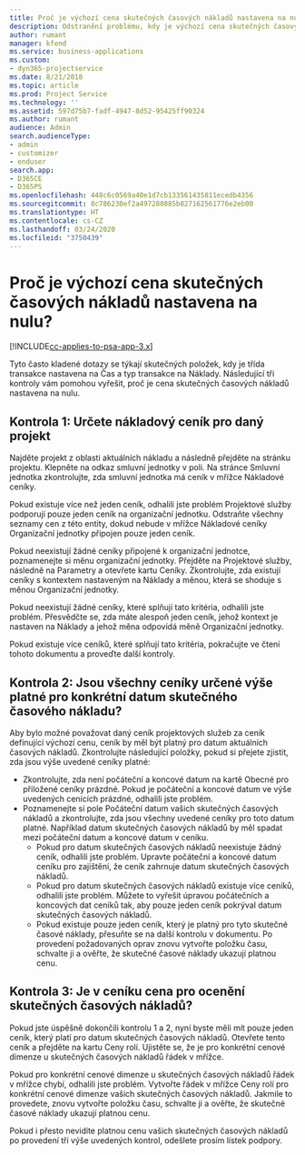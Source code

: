 ```yaml
---
title: Proč je výchozí cena skutečných časových nákladů nastavena na nulu?
description: Odstranění problému, kdy je výchozí cena skutečných časových nákladů nastavena na nulu.
author: rumant
manager: kfend
ms.service: business-applications
ms.custom:
- dyn365-projectservice
ms.date: 8/21/2018
ms.topic: article
ms.prod: Project Service
ms.technology: ''
ms.assetid: 597d75b7-fadf-4947-8d52-95425ff90324
ms.author: rumant
audience: Admin
search.audienceType:
- admin
- customizer
- enduser
search.app:
- D365CE
- D365PS
ms.openlocfilehash: 448c6c0569a40e1d7cb133561435811ecedb4356
ms.sourcegitcommit: 8c786230ef2a497280885b827162561776e2eb00
ms.translationtype: HT
ms.contentlocale: cs-CZ
ms.lasthandoff: 03/24/2020
ms.locfileid: "3750439"
---
```

# <a name="why-is-the-price-defaulting-to-zero-on-time-cost-actuals"></a>Proč je výchozí cena skutečných časových nákladů nastavena na nulu?

[!INCLUDE[cc-applies-to-psa-app-3.x](../includes/cc-applies-to-psa-app-3x.md)]

Tyto často kladené dotazy se týkají skutečných položek, kdy je třída transakce nastavena na Čas a typ transakce na Náklady. Následující tři kontroly vám pomohou vyřešit, proč je cena skutečných časových nákladů nastavena na nulu.
 
## <a name="check-1-identify-the-cost-price-list-for-the-project"></a>Kontrola 1: Určete nákladový ceník pro daný projekt

Najděte projekt z oblasti aktuálních nákladu a následně přejděte na stránku projektu. Klepněte na odkaz smluvní jednotky v poli. Na stránce Smluvní jednotka zkontrolujte, zda smluvní jednotka má ceník v mřížce Nákladové ceníky.

Pokud existuje více než jeden ceník, odhalili jste problém Projektové služby podporují pouze jeden ceník na organizační jednotku. Odstraňte všechny seznamy cen z této entity, dokud nebude v mřížce Nákladové ceníky Organizační jednotky připojen pouze jeden ceník.

Pokud neexistují žádné ceníky připojené k organizační jednotce, poznamenejte si měnu organizační jednotky. Přejděte na Projektové služby, následně na Parametry a otevřete kartu Ceníky. Zkontrolujte, zda existují ceníky s kontextem nastaveným na Náklady a měnou, která se shoduje s měnou Organizační jednotky.
 
Pokud neexistují žádné ceníky, které splňují tato kritéria, odhalili jste problém. Přesvědčte se, zda máte alespoň jeden ceník, jehož kontext je nastaven na Náklady a jehož měna odpovídá měně Organizační jednotky.

Pokud existuje více ceníků, které splňují tato kritéria, pokračujte ve čtení tohoto dokumentu a proveďte další kontroly.

## <a name="check-2-are-any-of-the-price-lists-identified-above-valid-for-the-specific-date-of-the-time-cost-actual"></a>Kontrola 2: Jsou všechny ceníky určené výše platné pro konkrétní datum skutečného časového nákladu?

Aby bylo možné považovat daný ceník projektových služeb za ceník definující výchozí cenu, ceník by měl být platný pro datum aktuálních časových nákladů. Zkontrolujte následující položky, pokud si přejete zjistit, zda jsou výše uvedené ceníky platné:

- Zkontrolujte, zda není počáteční a koncové datum na kartě Obecné pro přiložené ceníky prázdné. Pokud je počáteční a koncové datum ve výše uvedených cenících prázdné, odhalili jste problém. 
- Poznamenejte si pole Počáteční datum vašich skutečných časových nákladů a zkontrolujte, zda jsou všechny uvedené ceníky pro toto datum platné. Například datum skutečných časových nákladů by měl spadat mezi počáteční datum a koncové datum v ceníku. 
    - Pokud pro datum skutečných časových nákladů neexistuje žádný ceník, odhalili jste problém. Upravte počáteční a koncové datum ceníku pro zajištění, že ceník zahrnuje datum skutečných časových nákladů. 
    - Pokud pro datum skutečných časových nákladů existuje více ceníků, odhalili jste problém. Můžete to vyřešit úpravou počátečních a koncových dat ceníků tak, aby pouze jeden ceník pokrýval datum skutečných časových nákladů. 
    - Pokud existuje pouze jeden ceník, který je platný pro tyto skutečné časové náklady, přesuňte se na další kontrolu v dokumentu.
Po provedení požadovaných oprav znovu vytvořte položku času, schvalte ji a ověřte, že skutečné časové náklady ukazují platnou cenu.

## <a name="check-3-is-there-a-price-in-the-price-list-for-the-pricing-dimensions-on-the-time-cost-actual"></a>Kontrola 3: Je v ceníku cena pro ocenění skutečných časových nákladů?

Pokud jste úspěšně dokončili kontrolu 1 a 2, nyní byste měli mít pouze jeden ceník, který platí pro datum skutečných časových nákladů. Otevřete tento ceník a přejděte na kartu Ceny rolí. Ujistěte se, že je pro konkrétní cenové dimenze u skutečných časových nákladů řádek v mřížce.

Pokud pro konkrétní cenové dimenze u skutečných časových nákladů řádek v mřížce chybí, odhalili jste problém. Vytvořte řádek v mřížce Ceny rolí pro konkrétní cenové dimenze vašich skutečných časových nákladů. Jakmile to provedete, znovu vytvořte položku času, schvalte ji a ověřte, že skutečné časové náklady ukazují platnou cenu.
 
Pokud i přesto nevidíte platnou cenu vašich skutečných časových nákladů po provedení tří výše uvedených kontrol, odešlete prosím lístek podpory.



